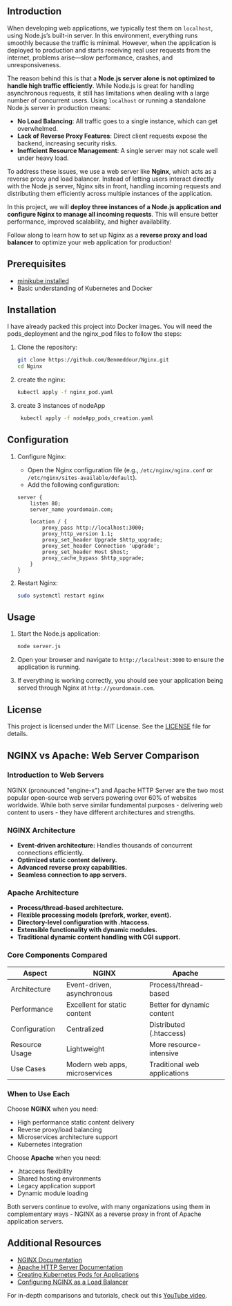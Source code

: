 ## Introduction
When developing web applications, we typically test them on `localhost`, using Node.js’s built-in server. In this environment, everything runs smoothly because the traffic is minimal. However, when the application is deployed to production and starts receiving real user requests from the internet, problems arise—slow performance, crashes, and unresponsiveness.

The reason behind this is that a **Node.js server alone is not optimized to handle high traffic efficiently**. While Node.js is great for handling asynchronous requests, it still has limitations when dealing with a large number of concurrent users. Using `localhost` or running a standalone Node.js server in production means:

* **No Load Balancing**: All traffic goes to a single instance, which can get overwhelmed.
* **Lack of Reverse Proxy Features**: Direct client requests expose the backend, increasing security risks.
* **Inefficient Resource Management**: A single server may not scale well under heavy load.

To address these issues, we use a web server like **Nginx**, which acts as a reverse proxy and load balancer. Instead of letting users interact directly with the Node.js server, Nginx sits in front, handling incoming requests and distributing them efficiently across multiple instances of the application.

In this project, we will **deploy three instances of a Node.js application and configure Nginx to manage all incoming requests**. This will ensure better performance, improved scalability, and higher availability.

Follow along to learn how to set up Nginx as a **reverse proxy and load balancer** to optimize your web application for production!

## Prerequisites
- [minikube installed](https://minikube.sigs.k8s.io/docs/start/?arch=%2Fwindows%2Fx86-64%2Fstable%2F.exe+download)
- Basic understanding of Kubernetes and Docker

## Installation
I have already packed this project into Docker images. You will need the pods_deployment and the nginx_pod files to follow the steps:
1. Clone the repository:
    ```sh
    git clone https://github.com/Benmeddour/Nginx.git
    cd Nginx
    ```

2. create the nginx:
    ```sh
    kubectl apply -f nginx_pod.yaml
    ```
3. create 3 instances of nodeApp
   ```sh
    kubectl apply -f nodeApp_pods_creation.yaml
    ```

## Configuration

1. Configure Nginx:
    - Open the Nginx configuration file (e.g., `/etc/nginx/nginx.conf` or `/etc/nginx/sites-available/default`).
    - Add the following configuration:
    ```nginx
    server {
        listen 80;
        server_name yourdomain.com;

        location / {
            proxy_pass http://localhost:3000;
            proxy_http_version 1.1;
            proxy_set_header Upgrade $http_upgrade;
            proxy_set_header Connection 'upgrade';
            proxy_set_header Host $host;
            proxy_cache_bypass $http_upgrade;
        }
    }
    ```

2. Restart Nginx:
    ```sh
    sudo systemctl restart nginx
    ```

## Usage

1. Start the Node.js application:
    ```sh
    node server.js
    ```

2. Open your browser and navigate to `http://localhost:3000` to ensure the application is running.

3. If everything is working correctly, you should see your application being served through Nginx at `http://yourdomain.com`.

## License

This project is licensed under the MIT License. See the [LICENSE](LICENSE) file for details.

## NGINX vs Apache: Web Server Comparison

### Introduction to Web Servers

NGINX (pronounced "engine-x") and Apache HTTP Server are the two most popular open-source web servers powering over 60% of websites worldwide. While both serve similar fundamental purposes - delivering web content to users - they have different architectures and strengths.

### NGINX Architecture

- **Event-driven architecture:** Handles thousands of concurrent connections efficiently.
- **Optimized static content delivery.**
- **Advanced reverse proxy capabilities.**
- **Seamless connection to app servers.**

### Apache Architecture

- **Process/thread-based architecture.**
- **Flexible processing models (prefork, worker, event).**
- **Directory-level configuration with .htaccess.**
- **Extensible functionality with dynamic modules.**
- **Traditional dynamic content handling with CGI support.**

### Core Components Compared

| Aspect          | NGINX                            | Apache                                |
|-----------------|----------------------------------|---------------------------------------|
| Architecture    | Event-driven, asynchronous       | Process/thread-based                  |
| Performance     | Excellent for static content     | Better for dynamic content            |
| Configuration   | Centralized                      | Distributed (.htaccess)               |
| Resource Usage  | Lightweight                      | More resource-intensive               |
| Use Cases       | Modern web apps, microservices   | Traditional web applications          |

### When to Use Each

Choose **NGINX** when you need:
- High performance static content delivery
- Reverse proxy/load balancing
- Microservices architecture support
- Kubernetes integration

Choose **Apache** when you need:
- .htaccess flexibility
- Shared hosting environments
- Legacy application support
- Dynamic module loading

Both servers continue to evolve, with many organizations using them in complementary ways - NGINX as a reverse proxy in front of Apache application servers.

## Additional Resources

- [NGINX Documentation](https://nginx.org/en/docs/)
- [Apache HTTP Server Documentation](https://httpd.apache.org/docs/)
- [Creating Kubernetes Pods for Applications](https://kubernetes.io/docs/concepts/workloads/pods/)
- [Configuring NGINX as a Load Balancer](https://docs.nginx.com/nginx/admin-guide/load-balancer/)

For in-depth comparisons and tutorials, check out this [YouTube video](https://youtu.be/q8OleYuqntY).
